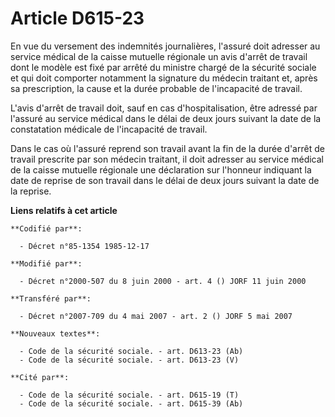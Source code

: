 # Article D615-23

En vue du versement des indemnités journalières, l'assuré doit adresser au service médical de la caisse mutuelle régionale un
avis d'arrêt de travail dont le modèle est fixé par arrêté du ministre chargé de la sécurité sociale et qui doit comporter
notamment la signature du médecin traitant et, après sa prescription, la cause et la durée probable de l'incapacité de
travail.

L'avis d'arrêt de travail doit, sauf en cas d'hospitalisation, être adressé par l'assuré au service médical dans le délai de
deux jours suivant la date de la constatation médicale de l'incapacité de travail.

Dans le cas où l'assuré reprend son travail avant la fin de la durée d'arrêt de travail prescrite par son médecin traitant,
il doit adresser au service médical de la caisse mutuelle régionale une déclaration sur l'honneur indiquant la date de
reprise de son travail dans le délai de deux jours suivant la date de la reprise.

**Liens relatifs à cet article**

	**Codifié par**:

	  - Décret n°85-1354 1985-12-17

	**Modifié par**:

	  - Décret n°2000-507 du 8 juin 2000 - art. 4 () JORF 11 juin 2000

	**Transféré par**:

	  - Décret n°2007-709 du 4 mai 2007 - art. 2 () JORF 5 mai 2007

	**Nouveaux textes**:

	  - Code de la sécurité sociale. - art. D613-23 (Ab)
	  - Code de la sécurité sociale. - art. D613-23 (V)

	**Cité par**:

	  - Code de la sécurité sociale. - art. D615-19 (T)
	  - Code de la sécurité sociale. - art. D615-39 (Ab)
